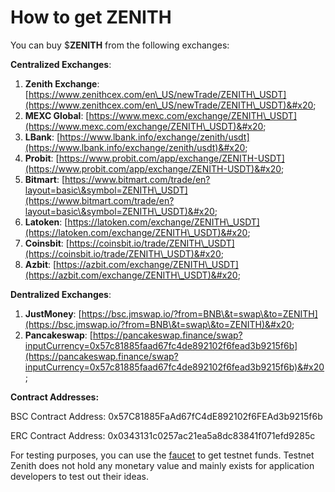 # How to get ZENITH

You can buy $**ZENITH** from the following exchanges:&#x20;

**Centralized Exchanges**:&#x20;

1. **Zenith Exchange**:[https://www.zenithcex.com/en\_US/newTrade/ZENITH\_USDT](https://www.zenithcex.com/en\_US/newTrade/ZENITH\_USDT)&#x20;
2. **MEXC Global**: [https://www.mexc.com/exchange/ZENITH\_USDT](https://www.mexc.com/exchange/ZENITH\_USDT)&#x20;
3. **LBank**: [https://www.lbank.info/exchange/zenith/usdt](https://www.lbank.info/exchange/zenith/usdt)&#x20;
4. **Probit**: [https://www.probit.com/app/exchange/ZENITH-USDT](https://www.probit.com/app/exchange/ZENITH-USDT)&#x20;
5. **Bitmart**: [https://www.bitmart.com/trade/en?layout=basic\&symbol=ZENITH\_USDT](https://www.bitmart.com/trade/en?layout=basic\&symbol=ZENITH\_USDT)&#x20;
6. **Latoken**: [https://latoken.com/exchange/ZENITH\_USDT](https://latoken.com/exchange/ZENITH\_USDT)&#x20;
7. **Coinsbit**: [https://coinsbit.io/trade/ZENITH\_USDT](https://coinsbit.io/trade/ZENITH\_USDT)&#x20;
8. **Azbit**: [https://azbit.com/exchange/ZENITH\_USDT](https://azbit.com/exchange/ZENITH\_USDT)&#x20;

**Dentralized Exchanges**:

1. **JustMoney**: [https://bsc.jmswap.io/?from=BNB\&t=swap\&to=ZENITH](https://bsc.jmswap.io/?from=BNB\&t=swap\&to=ZENITH)&#x20;
2. **Pancakeswap**: [https://pancakeswap.finance/swap?inputCurrency=0x57c81885faad67fc4de892102f6fead3b9215f6b](https://pancakeswap.finance/swap?inputCurrency=0x57c81885faad67fc4de892102f6fead3b9215f6b)&#x20;

**Contract Addresses:**

BSC Contract Address: 0x57C81885FaAd67fC4dE892102f6FEAd3b9215f6b&#x20;

ERC Contract Address: 0x0343131c0257ac21ea5a8dc83841f071efd9285c



For testing purposes, you can use the [faucet](https://faucet.zenithchain.co) to get testnet funds. Testnet Zenith does not hold any monetary value and mainly exists for application developers to test out their ideas.
